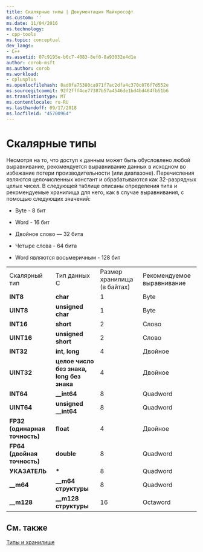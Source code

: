 ```yaml
---
title: Скалярные типы | Документация Майкрософт
ms.custom: ''
ms.date: 11/04/2016
ms.technology:
- cpp-tools
ms.topic: conceptual
dev_langs:
- C++
ms.assetid: 07c9195e-b6c7-4083-8ef0-8a93032e4d1e
author: corob-msft
ms.author: corob
ms.workload:
- cplusplus
ms.openlocfilehash: 8ad0fa75380ca971f7ac2dfa4c370c076f7d552e
ms.sourcegitcommit: 92f2fff4ce77387b57a4546de1bd4bd464fb51b6
ms.translationtype: MT
ms.contentlocale: ru-RU
ms.lasthandoff: 09/17/2018
ms.locfileid: "45700964"
---
```

# <a name="scalar-types"></a>Скалярные типы

Несмотря на то, что доступ к данным может быть обусловлено любой выравнивание, рекомендуется выравнивание данных в исходном во избежание потери производительности (или диапазоне). Перечисления являются целочисленных констант и обрабатываются как 32-разрядных целых чисел. В следующей таблице описаны определения типа и рекомендуемые хранилища для него, как в случае выравнивания, с помощью следующих значений:

- Byte - 8 бит

- Word - 16 бит

- Двойное слово — 32 бита

- Четыре слова - 64 бита

- Word являются восьмеричным - 128 бит

|||||
|-|-|-|-|
|Скалярный тип|Тип данных C|Размер хранилища (в байтах)|Рекомендуемое выравнивание|
|**INT8**|**char**|1|Byte|
|**UINT8**|**unsigned char**|1|Byte|
|**INT16**|**short**|2|Слово|
|**UINT16**|**unsigned short**|2|Слово|
|**INT32**|**int**, **long**|4|Двойное|
|**UINT32**|**целое число без знака, long без знака**|4|Двойное|
|**INT64**|**__int64**|8|Quadword|
|**UINT64**|**unsigned __int64**|8|Quadword|
|**FP32 (одинарная точность)**|**float**|4|Двойное|
|**FP64 (двойная точность)**|**double**|8|Quadword|
|**УКАЗАТЕЛЬ**|<strong>\*</strong>|8|Quadword|
|**__m64**|**__m64 структуры**|8|Quadword|
|**__m128**|**__m128 структуры**|16|Octaword|

## <a name="see-also"></a>См. также

[Типы и хранилище](../build/types-and-storage.md)